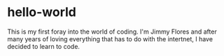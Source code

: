 # hello-world
This is my first foray into the world of coding.
I'm Jimmy Flores and after many years of loving everything that has to do with the intertnet, I have decided to learn to code.
